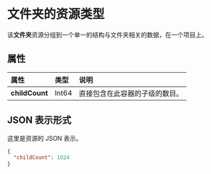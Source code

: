 # <a name="folder-resource-type"></a>文件夹的资源类型

该**文件夹**资源分组到一个单一的结构与文件夹相关的数据，在一个项目上。



## <a name="properties"></a>属性

| 属性       | 类型  | 说明                                                     |
|:---------------|:------|:----------------------------------------------------------------|
| **childCount** | Int64 | 直接包含在此容器的子级的数目。 |


## <a name="json-representation"></a>JSON 表示形式

这里是资源的 JSON 表示。

<!-- {
  "blockType": "resource",
  "optionalProperties": [

  ],
  "@odata.type": "microsoft.graph.folder"
}-->

```json
{
  "childCount": 1024
}

```

<!-- uuid: 8fcb5dbc-d5aa-4681-8e31-b001d5168d79
2015-10-25 14:57:30 UTC -->
<!-- {
  "type": "#page.annotation",
  "description": "folder resource",
  "keywords": "",
  "section": "documentation",
  "tocPath": ""
}-->
